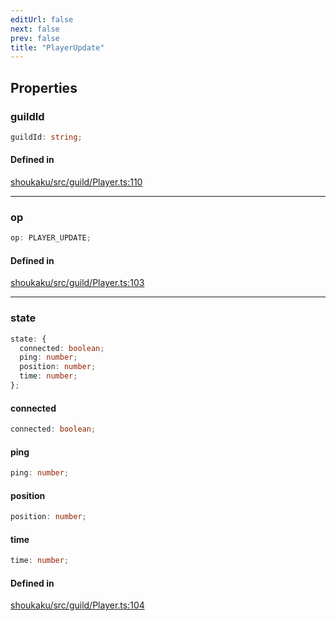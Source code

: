 ```yaml
---
editUrl: false
next: false
prev: false
title: "PlayerUpdate"
---
```


## Properties

<a id="guildid" name="guildid"></a>

### guildId

```ts
guildId: string;
```

#### Defined in

[shoukaku/src/guild/Player.ts:110](https://github.com/shipgirlproject/shoukaku/blob/049b5dc536f3b28e41c5423a707d8a02ac9377a7/src/guild/Player.ts#L110)

***

<a id="op" name="op"></a>

### op

```ts
op: PLAYER_UPDATE;
```

#### Defined in

[shoukaku/src/guild/Player.ts:103](https://github.com/shipgirlproject/shoukaku/blob/049b5dc536f3b28e41c5423a707d8a02ac9377a7/src/guild/Player.ts#L103)

***

<a id="state" name="state"></a>

### state

```ts
state: {
  connected: boolean;
  ping: number;
  position: number;
  time: number;
};
```

<a id="connected" name="connected"></a>

#### connected

```ts
connected: boolean;
```

<a id="ping" name="ping"></a>

#### ping

```ts
ping: number;
```

<a id="position" name="position"></a>

#### position

```ts
position: number;
```

<a id="time" name="time"></a>

#### time

```ts
time: number;
```

#### Defined in

[shoukaku/src/guild/Player.ts:104](https://github.com/shipgirlproject/shoukaku/blob/049b5dc536f3b28e41c5423a707d8a02ac9377a7/src/guild/Player.ts#L104)
